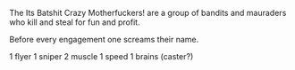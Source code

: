 The Its Batshit Crazy Motherfuckers! are a group of bandits and mauraders who kill and steal for fun and profit.

Before every engagement one screams their name.

1 flyer
1 sniper
2 muscle
1 speed
1 brains (caster?)